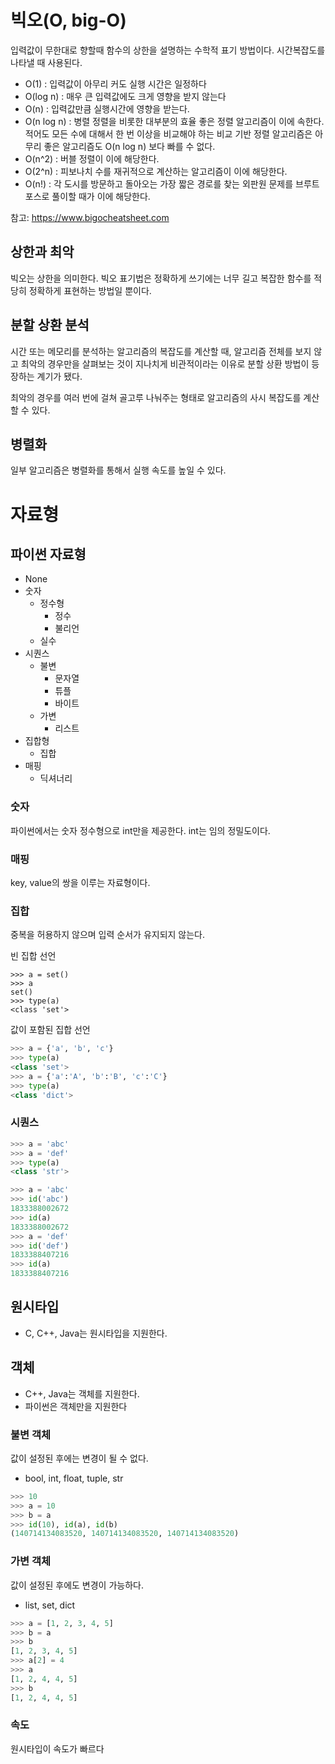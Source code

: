 # 빅오(O, big-O)
입력값이 무한대로 향할때 함수의 상한을 설명하는 수학적 표기 방법이다.
시간복잡도를 나타낼 때 사용된다. 
* O(1) : 입력값이 아무리 커도 실행 시간은 일정하다
* O(log n) : 매우 큰 입력값에도 크게 영향을 받지 않는다
* O(n) : 입력값만큼 실행시간에 영향을 받는다. 
* O(n log n) : 병렬 정렬을 비롯한 대부분의 효율 좋은 정렬 알고리즘이 이에 속한다. 적어도 모든 수에 대해서 한 번 이상을 비교해야 하는 비교 기반 정렬 알고리즘은 아무리 좋은 알고리즘도 O(n log n) 보다 빠를 수 없다. 
* O(n^2) : 버블 정렬이 이에 해당한다. 
* O(2^n) : 피보나치 수를 재귀적으로 계산하는 알고리즘이 이에 해당한다. 
* O(n!) : 각 도시를 방문하고 돌아오는 가장 짧은 경로를 찾는 외판원 문제를 브루트 포스로 풀이할 때가 이에 해당한다. 

참고: https://www.bigocheatsheet.com

## 상한과 최악
빅오는 상한을 의미한다. 빅오 표기법은 정확하게 쓰기에는 너무 길고 복잡한 함수를 적당히 정확하게 표현하는 방법일 뿐이다. 

## 분할 상환 분석
시간 또는 메모리를 분석하는 알고리즘의 복잡도를 계산할 때, 알고리즘 전체를 보지 않고 최악의 경우만을 살펴보는 것이 지나치게 비관적이라는 이유로 분할 상환 방법이 등장하는 계기가 됐다.

최악의 경우를 여러 번에 걸쳐 골고루 나눠주는 형태로 알고리즘의 사시 복잡도를 계산할 수 있다. 

## 병렬화
일부 알고리즘은 병렬화를 통해서 실행 속도를 높일 수 있다. 

# 자료형
## 파이썬 자료형
* None
* 숫자
    * 정수형
	  * 정수
	  * 불리언
	* 실수
* 시퀀스
	* 불변
	  * 문자열
	  * 튜플
	  * 바이트
	* 가변
	  * 리스트
* 집합형
	* 집합
* 매핑
	* 딕셔너리

### 숫자
파이썬에서는 숫자 정수형으로 int만을 제공한다. int는 임의 정밀도이다. 

### 매핑 
key, value의 쌍을 이루는 자료형이다. 

### 집합
중복을 허용하지 않으며 입력 순서가 유지되지 않는다.

빈 집합 선언
``` 
>>> a = set()
>>> a
set()
>>> type(a)
<class 'set'>
``` 
값이 포함된 집합 선언
``` python
>>> a = {'a', 'b', 'c'}
>>> type(a)
<class 'set'>
>>> a = {'a':'A', 'b':'B', 'c':'C'}
>>> type(a)
<class 'dict'>
```

### 시퀀스
``` python 
>>> a = 'abc'
>>> a = 'def'
>>> type(a)
<class 'str'>
```

``` python 
>>> a = 'abc'
>>> id('abc')
1833388002672
>>> id(a)
1833388002672
>>> a = 'def'
>>> id('def')
1833388407216
>>> id(a)
1833388407216
```
## 원시타입
* C, C++, Java는 원시타입을 지원한다.
## 객체
* C++, Java는 객체를 지원한다. 
* 파이썬은 객체만을 지원한다
### 불변 객체 
값이 설정된 후에는 변경이 될 수 없다. 

* bool, int, float, tuple, str
``` python 
>>> 10
>>> a = 10
>>> b = a
>>> id(10), id(a), id(b)
(140714134083520, 140714134083520, 140714134083520)
```
### 가변 객체 
값이 설정된 후에도 변경이 가능하다. 

* list, set, dict
``` python 
>>> a = [1, 2, 3, 4, 5]
>>> b = a
>>> b
[1, 2, 3, 4, 5]
>>> a[2] = 4
>>> a
[1, 2, 4, 4, 5]
>>> b
[1, 2, 4, 4, 5]
```

### 속도
원시타입이 속도가 빠르다
